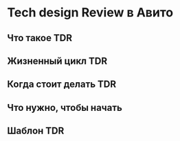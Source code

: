 # Tech design Review в Авито

## Что такое TDR
## Жизненный цикл TDR
## Когда стоит делать TDR
## Что нужно, чтобы начать
## Шаблон TDR
